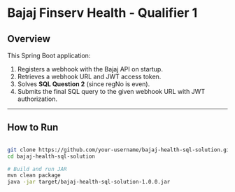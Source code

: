 # Bajaj Finserv Health - Qualifier 1 

## Overview
This Spring Boot application:
1. Registers a webhook with the Bajaj API on startup.
2. Retrieves a webhook URL and JWT access token.
3. Solves **SQL Question 2** (since regNo is even).
4. Submits the final SQL query to the given webhook URL with JWT authorization.

---

##  How to Run
```bash

git clone https://github.com/your-username/bajaj-health-sql-solution.git
cd bajaj-health-sql-solution

# Build and run JAR
mvn clean package
java -jar target/bajaj-health-sql-solution-1.0.0.jar
